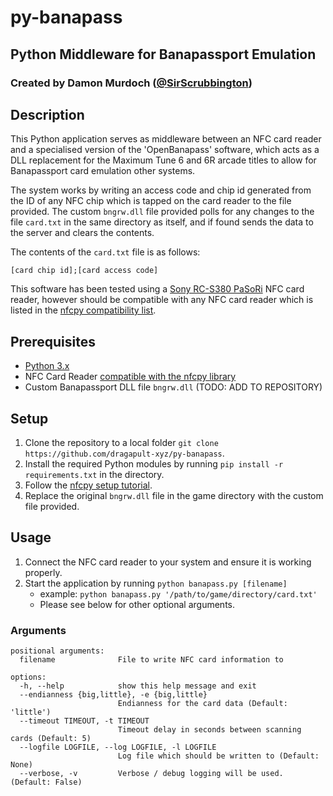 # py-banapass

## Python Middleware for Banapassport Emulation

### Created by Damon Murdoch ([@SirScrubbington](https://twitter.com/SirScrubbington))

## Description

This Python application serves as middleware between an NFC card
reader and a specialised version of the 'OpenBanapass' software,
which acts as a DLL replacement for the Maximum Tune 6 and 6R
arcade titles to allow for Banapassport card emulation other
systems.

The system works by writing an access code and chip id generated
from the ID of any NFC chip which is tapped on the card reader to
the file provided. The custom `bngrw.dll` file provided polls for
any changes to the file `card.txt` in the same directory as itself,
and if found sends the data to the server and clears the contents.

The contents of the `card.txt` file is as follows:

`[card chip id];[card access code]`

This software has been tested using a [Sony RC-S380 PaSoRi](https://www.amazon.com.au/gp/product/B00VR1WARC/ref=ppx_yo_dt_b_asin_title_o00_s00?ie=UTF8&psc=1) NFC card reader, however should be compatible with any NFC card reader which is listed in the [nfcpy compatibility list](https://nfcpy.readthedocs.io/en/latest/overview.html).

## Prerequisites

- [Python 3.x](https://www.python.org/downloads/)
- NFC Card Reader [compatible with the nfcpy library](https://nfcpy.readthedocs.io/en/latest/overview.html)
- Custom Banapassport DLL file `bngrw.dll` (TODO: ADD TO REPOSITORY)

## Setup

1. Clone the repository to a local folder `git clone https://github.com/dragapult-xyz/py-banapass`.
2. Install the required Python modules by running `pip install -r requirements.txt` in the directory.
3. Follow the [nfcpy setup tutorial](https://nfcpy.readthedocs.io/en/latest/topics/get-started.html).
4. Replace the original `bngrw.dll` file in the game directory with the custom file provided.

## Usage

1. Connect the NFC card reader to your system and ensure it is working properly.
2. Start the application by running `python banapass.py [filename]`
   - example: `python banapass.py '/path/to/game/directory/card.txt'`
   - Please see below for other optional arguments.

### Arguments

```
positional arguments:
  filename              File to write NFC card information to

options:
  -h, --help            show this help message and exit
  --endianness {big,little}, -e {big,little}
                        Endianness for the card data (Default: 'little')
  --timeout TIMEOUT, -t TIMEOUT
                        Timeout delay in seconds between scanning cards (Default: 5)
  --logfile LOGFILE, --log LOGFILE, -l LOGFILE
                        Log file which should be written to (Default: None)
  --verbose, -v         Verbose / debug logging will be used. (Default: False)
```
